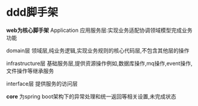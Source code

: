 # ddd脚手架
<b>web为核心脚手架</b>
 Application 应用服务层:实现业务适配协调领域模型完成业务功能
 
 domain层 领域层,纯业务逻辑,实现业务规则的核心代码层,不包含其他层的操作
 
 infrastructure层 基础服务层,提供资源操作例如,数据库操作,mq操作,event操作,文件操作等继承服务
 
 interface层 提供服务的访问层
 
 
 
<b>core</b> 为spring boot架构下的异常处理和统一返回等相关设置,未完成状态

